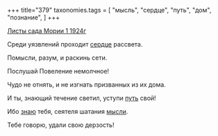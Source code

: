 +++
title="379"
taxonomies.tags = [
 "мысль",
 "сердце",
 "путь",
 "дом",
 "познание",
]
+++

[Листы сада Мории 1 1924г](/agni/1924)

Среди уязвлений проходит [сердце](/tags/сердце) рассвета.   

Помысли, разум, и раскинь сети.   

Послушай Повеление немолчное!   

Чудо не отнять, и не изгнать призванных из их дома.   

И ты, знающий течение светил, уступи [путь](/tags/путь) свой!   

Ибо [знаю](/tags/познание) тебя, сеятеля шатания [мысли](/tags/мысль).   

Тебе говорю, удали свою дерзость!   

